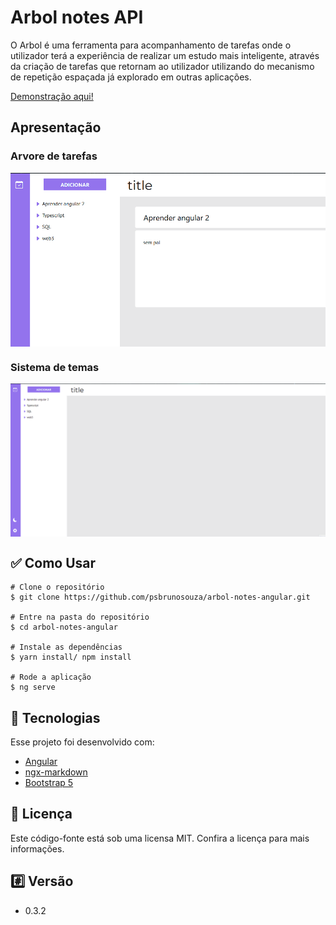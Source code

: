 # Arbol notes API

O Arbol é uma ferramenta para acompanhamento de tarefas onde o utilizador terá a experiência
de realizar um estudo mais inteligente, através da criação de tarefas que retornam
ao utilizador utilizando do mecanismo de repetição espaçada já explorado em outras
aplicações.

<a href="arbol-notes.vercel.app">Demonstração aqui!</a>

## Apresentação

### Arvore de tarefas

<div style="display: flex; justify-content: center; align-items: center">
  <img alt="" src="src/assets/git-readme-images/apresentacao_arbol_notes.gif"/>
</div>  

### Sistema de temas

<div style="display: flex; justify-content: center; align-items: center">
  <img alt="" src="src/assets/git-readme-images/apresentacao_arbol_notes_temas.gif"/>
</div>  

## ✅ Como Usar

  ```
# Clone o repositório
$ git clone https://github.com/psbrunosouza/arbol-notes-angular.git

# Entre na pasta do repositório
$ cd arbol-notes-angular

# Instale as dependências
$ yarn install/ npm install

# Rode a aplicação
$ ng serve
  ```

## 🚀 Tecnologias
Esse projeto foi desenvolvido com:

- <a href="https://angular.io/">Angular</a>
- <a href="https://www.npmjs.com/package/ngx-markdown">ngx-markdown</a>
- <a href="https://getbootstrap.com/docs/5.0/getting-started/introduction/">Bootstrap 5</a>

## 📝 Licença
Este código-fonte está sob uma licensa MIT. Confira a licença para mais informações.

## #️⃣ Versão
- 0.3.2
